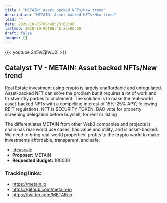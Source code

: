 ```yaml
---
title : "METAIN: Asset backed NFTs/New trend"
description: "METAIN: Asset backed NFTs/New trend"
lead: ""
date: 2020-10-06T08:48:23+00:00
lastmod: 2020-10-06T08:48:23+00:00
draft: false
images: []
---
```


{{<  youtube 2n5wEjfwU0I >}}

## Catalyst TV - METAIN: Asset backed NFTs/New trend

Real Estate investment using crypto is largely unaffordable and unregulated. Asset-backed NFT can solve the problem but it requires a lot of work and trustworthy parties to implement.
The solution is to make the real-world asset-backed NFTs with a compelling interest of 15%-25% APY, following REIT regulations, NFT is SECURITY TOKEN. DAO vote for property screening delegation before buy/sell, for rent or listing

The differentiates METAIN from other Web3 companies and projects is chain has real-world use cases, has value and utility, and is asset-backed. We need to bring real-world properties' profits to the crypto world to make investments affordable, transparent, and safe.

- [Ideascale](https://cardano.ideascale.com/c/idea/...)
- **Proposer:** METAIN
- **Requested Budget:** 100000

### Tracking links:

- <https://metain.io>
- <https://github.com/metain-io>
- <https://twitter.com/METAINio>



